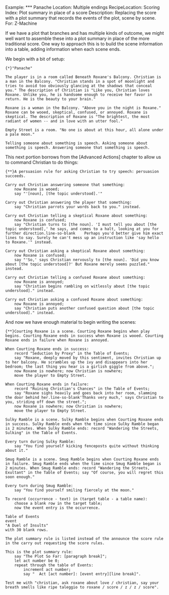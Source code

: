 Example: *** Panache
Location: Multiple endings
RecipeLocation: Scoring
Index: Plot summary in place of a score
Description: Replacing the score with a plot summary that records the events of the plot, scene by scene.
For: Z-Machine

  
If we have a plot that branches and has multiple kinds of outcome, we might well want to assemble these into a plot summary in place of the more traditional score. One way to approach this is to build the scene information into a table, adding information when each scene ends.

  
We begin with a bit of setup:

  

``` inform7
{*}"Panache"

The player is in a room called Beneath Roxane's Balcony. Christian is a man in the Balcony. "Christian stands in a spot of moonlight and tries to avoid too obviously glancing at the shadows that conceal you." The description of Christian is "Like you, Christian loves Roxane. Unlike you, he is handsome enough to receive her favor in return. He is the beauty to your brain."

Roxane is a woman in the Balcony. "Above you in the night is Roxane." Roxane can be wooed, skeptical, confused, or annoyed. Roxane is skeptical. The description of Roxane is "The brightest, the most radiant of women -- and in love with an utter fool."

Empty Street is a room. "No one is about at this hour, all alone under a pale moon."

Telling someone about something is speech. Asking someone about something is speech. Answering someone that something is speech.
```

  
This next portion borrows from the [Advanced Actions] chapter to allow us to command Christian to do things:

  

``` inform7
{**}A persuasion rule for asking Christian to try speech: persuasion succeeds.

Carry out Christian answering someone that something:
	now Roxane is wooed;
	say "'[noun], [the topic understood].'"

Carry out Christian answering the player that something:
	say "Christian parrots your words back to you." instead.

Carry out Christian telling a skeptical Roxane about something:
	now Roxane is confused;
	say "Christian turns to [the noun]. 'I must tell you about [the topic understood],' he says, and comes to a halt, looking at you for further direction.line-so-blank	Perhaps you'd better give him exact lines to say. Surely he can't mess up an instruction like 'say hello to Roxane.'" instead.

Carry out Christian asking a skeptical Roxane about something:
	now Roxane is confused;
	say "'So,' says Christian nervously to [the noun]. 'Did you know about [the topic understood]?' But Roxane merely seems puzzled." instead.

Carry out Christian telling a confused Roxane about something:
	now Roxane is annoyed;
	say "Christian begins rambling on witlessly about [the topic understood]." instead.

Carry out Christian asking a confused Roxane about something:
	now Roxane is annoyed;
	say "Christian puts another confused question about [the topic understood]." instead.
```

  
And now we have enough material to begin writing the scenes:

  

``` inform7
{**}Courting Roxane is a scene. Courting Roxane begins when play begins. Courting Roxane ends in success when Roxane is wooed. Courting Roxane ends in failure when Roxane is annoyed.

When Courting Roxane ends in success:
	record "Seduction by Proxy" in the Table of Events;
	say "Roxane, deeply moved by this sentiment, invites Christian up to her balcony. He scrambles up the ivy and disappears into her bedroom; the last thing you hear is a girlish giggle from above.";
	now Roxane is nowhere; now Christian is nowhere;
	move the player to Empty Street.

When Courting Roxane ends in failure:
	record "Ruining Christian's Chances" in the Table of Events;
	say "Roxane sighs heavily and goes back into her room, slamming the door behind her.line-so-blank'Thanks very much,' says Christian to you, striding off down the street.";
	now Roxane is nowhere; now Christian is nowhere;
	move the player to Empty Street.

Sulky Ramble is a scene. Sulky Ramble begins when Courting Roxane ends in success. Sulky Ramble ends when the time since Sulky Ramble began is 2 minutes. When Sulky Ramble ends: record "Wandering the Streets, Sulking" in the Table of Events.

Every turn during Sulky Ramble:
	say "You find yourself kicking fenceposts quite without thinking about it."

Smug Ramble is a scene. Smug Ramble begins when Courting Roxane ends in failure. Smug Ramble ends when the time since Smug Ramble began is 2 minutes. When Smug Ramble ends: record "Wandering the Streets, Exultant" in the Table of Events; say "Of course, you will regret this soon enough."

Every turn during Smug Ramble:
	say "You find yourself smiling fiercely at the moon."

To record (occurrence - text) in (target table - a table name):
	choose a blank row in the target table;
	now the event entry is the occurrence.

Table of Events
event
"A Duel of Insults"
with 30 blank rows.

The plot summary rule is listed instead of the announce the score rule in the carry out requesting the score rules.

This is the plot summary rule:
	say "The Plot So Far: [paragraph break]";
	let act number be 0;
	repeat through the table of Events:
		increment act number;
		say "  Act [act number]: [event entry][line break]".

Test me with "christian, ask roxane about love / christian, say your breath smells like ripe taleggio to roxane / score / z / z / score".
```

